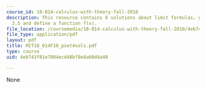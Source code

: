 ```yaml
---
course_id: 18-014-calculus-with-theory-fall-2010
description: This resource contains 6 solutions about limit formulas, graph, theorem
  3.5 and define a function f(x).
file_location: /coursemedia/18-014-calculus-with-theory-fall-2010/4eb743f81e7804ecd48bf8e8a60d4a40_MIT18_014F10_pset4sols.pdf
file_type: application/pdf
layout: pdf
title: MIT18_014F10_pset4sols.pdf
type: course
uid: 4eb743f81e7804ecd48bf8e8a60d4a40

---
```

None